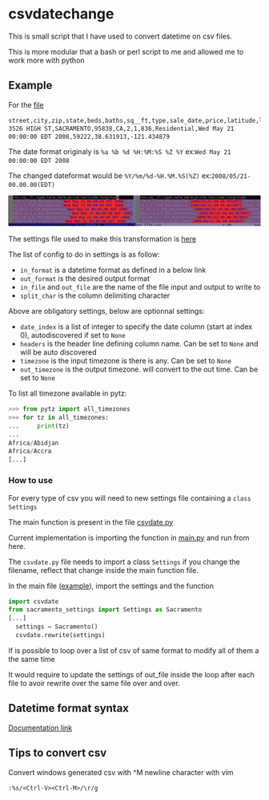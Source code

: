 # csvdatechange

This is small script that I have used to convert datetime on csv files.

This is more modular that a bash or perl script to me and allowed me to work more with python

## Example

For the [file](Sacramentorealestatetransactions.csv)
```
street,city,zip,state,beds,baths,sq__ft,type,sale_date,price,latitude,longitude
3526 HIGH ST,SACRAMENTO,95838,CA,2,1,836,Residential,Wed May 21 00:00:00 EDT 2008,59222,38.631913,-121.434879
```
The date format originaly is `%a %b %d %H:%M:%S %Z %Y` ex:`Wed May 21 00:00:00 EDT 2008`

The changed dateformat would be `%Y/%m/%d-%H.%M.%S(%Z)` ex:`2008/05/21-00.00.00(EDT)`

![](diff.png?raw=true)

The settings file used to make this transformation is [here](sacramento_settings.py)

The list of config to do in settings is as follow:
- `in_format` is a datetime format as defined in a below link
- `out_format` is the desired output format
- `in_file` and `out_file` are the name of the file input and output to write to
- `split_char` is the column delimiting character

Above are obligatory settings, below are optionnal settings:

- `date_index` is a list of integer to specify the date column (start at index 0), autodiscovered if set to `None`
- `headers` is the header line defining column name. Can be set to `None` and will be auto discovered
- `timezone` is the input timezone is there is any. Can be set to `None`
- `out_timezone` is the output timezone. will convert to the out time. Can be set to `None`


To list all timezone available in pytz:
```python
>>> from pytz import all_timezones
>>> for tz in all_timezones:
...     print(tz)
... 
Africa/Abidjan
Africa/Accra
[...]
```

### How to use

For every type of csv you will need to new settings file containing a `class Settings`

The main function is present in the file [csvdate.py](csvdate.py)

Current implementation is importing the function in [main.py](main.py) and run from here.

The `csvdate.py` file needs to import a class `Settings` if you change the filename, reflect that change inside the main function file.

In the main file ([example](main.py)), import the settings and the function
```python
import csvdate
from sacramento_settings import Settings as Sacramento
[...]
  settings = Sacramento()
  csvdate.rewrite(settings)
```

If is possible to loop over a list of csv of same format to modify all of them a the same time

It would require to update the settings of out_file inside the loop after each file to avoir rewrite over the same file over and over.
 

## Datetime format syntax
[Documentation link](https://docs.python.org/2/library/datetime.html#strftime-and-strptime-behavior)

## Tips to convert csv
Convert windows generated csv with ^M newline character with vim
```
:%s/<Ctrl-V><Ctrl-M>/\r/g
```
